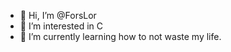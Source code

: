 - 👋 Hi, I’m @ForsLor
- 👀 I’m interested in C
- 🌱 I’m currently learning how to not waste my life.

<!---
ForsLor/ForsLor is a ✨ special ✨ repository because its `README.md` (this file) appears on your GitHub profile.
You can click the Preview link to take a look at your changes.
--->
